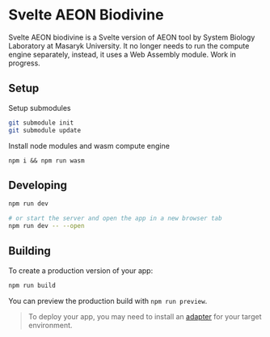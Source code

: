 # Svelte AEON Biodivine
Svelte AEON biodivine is a Svelte version of AEON tool by System Biology Laboratory at Masaryk University.
It no longer needs to run the compute engine separately, instead, it uses a Web Assembly module.
Work in progress.
## Setup
Setup submodules
```bash
git submodule init
git submodule update
```
Install node modules and wasm compute engine

`npm i && npm run wasm`

## Developing

```bash
npm run dev

# or start the server and open the app in a new browser tab
npm run dev -- --open
```

## Building

To create a production version of your app:

```bash
npm run build
```

You can preview the production build with `npm run preview`.

> To deploy your app, you may need to install an [adapter](https://kit.svelte.dev/docs/adapters) for your target environment.
